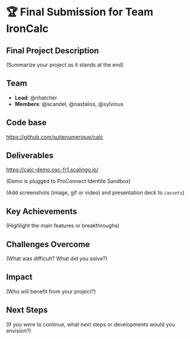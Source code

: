 # 🏆 Final Submission for Team IronCalc

## Final Project Description
(Summarize your project as it stands at the end)

## Team
- **Lead**: @nhatcher
- **Members**: @scandel, @nastaliss, @sylvinus

## Code base

https://github.com/suitenumerique/calc

## Deliverables 

https://calc-demo.osc-fr1.scalingo.io/

(Demo is plugged to ProConnect Identite Sandbox)

(Add screenshots (image, gif or video) and presentation deck to `/assets`)

## Key Achievements
(Highlight the main features or breakthroughs)

## Challenges Overcome
(What was difficult? What did you solve?)

## Impact
(Who will benefit from your project?)

## Next Steps
(If you were to continue, what next steps or developments would you envision?)
